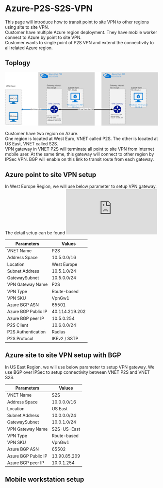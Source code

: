 Azure-P2S-S2S-VPN
==========================================
This page will introduce how to transit point to site VPN to other regions using site to site VPN. <br>
Customer have multiple Azure region deployment. They have mobile worker connect to Azure by point to site VPN. <br>
Customer wants to single point of P2S VPN and extend the connectivity to all related Azure region. <br>

Toplogy
----------------
![](https://github.com/yinghli/Azure-P2S-S2S-VPN/blob/master/topology.PNG)

Customer have two region on Azure. <br>
One region is located at West Euro, VNET called P2S. The other is located at US East, VNET called S2S.<br>
VPN gateway in VNET P2S will terminate all point to site VPN from Internet mobile user. At the same time, this gateway will connect to other region by IPSec VPN. BGP will enable on this link to transit route from each gateway. <br>



Azure point to site VPN setup
------------------------------
In West Europe Region, we will use below parameter to setup VPN gateway. 
The detail setup can be found ![here](https://github.com/yinghli/Azure-P2S-VPN/blob/master/README.md)

Parameters            | Values
----------------------| -------------
VNET Name             | P2S
Address Space         | 10.5.0.0/16
Location              | West Europe
Subnet Address        | 10.5.1.0/24
GatewaySubnet         | 10.5.0.0/24
VPN Gateway Name      | P2S
VPN Type              | Route-based
VPN SKU               | VpnGw1
Azure BGP ASN         | 65501
Azure BGP Public IP   | 40.114.219.202
Azure BGP peer IP     | 10.5.0.254
P2S Client            | 10.6.0.0/24
P2S Authentication    | Radius
P2S Protocol          | IKEv2 / SSTP

Azure site to site VPN setup with BGP
------------------------------------
In US East Region, we will use below parameter to setup VPN gateway. 
We use BGP over IPSec to setup connectivity between VNET P2S and VNET S2S. 

Parameters            | Values
----------------------| -------------
VNET Name             | S2S
Address Space         | 10.0.0.0/16
Location              | US East
Subnet Address        | 10.0.0.0/24
GatewaySubnet         | 10.0.1.0/24
VPN Gateway Name      | S2S-US-East
VPN Type              | Route-based
VPN SKU               | VpnGw1
Azure BGP ASN         | 65502
Azure BGP Public IP   | 13.90.85.209
Azure BGP peer IP     | 10.0.1.254

Mobile workstation setup
-------------------------
